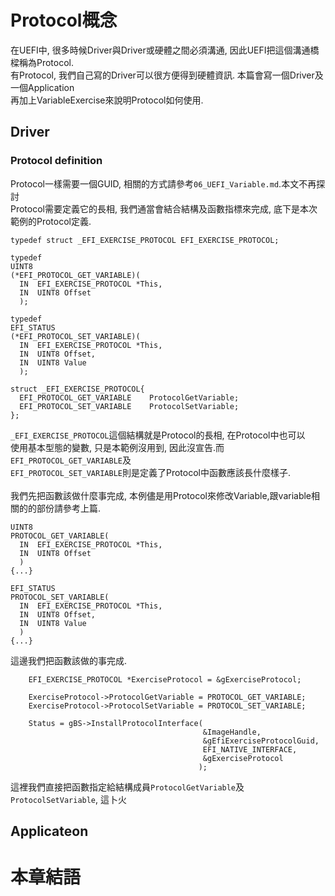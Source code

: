 # Protocol概念
在UEFI中, 很多時候Driver與Driver或硬體之間必須溝通, 因此UEFI把這個溝通橋樑稱為Protocol.<br>
有Protocol, 我們自己寫的Driver可以很方便得到硬體資訊. 本篇會寫一個Driver及一個Application<br>
再加上VariableExercise來說明Protocol如何使用.

## Driver
### Protocol definition
Protocol一樣需要一個GUID, 相關的方式請參考<code>06_UEFI_Variable.md</code>.本文不再探討<br>
Protocol需要定義它的長相, 我們通當會結合結構及函數指標來完成, 底下是本次範例的Protocol定義.<br>
```
typedef struct _EFI_EXERCISE_PROTOCOL EFI_EXERCISE_PROTOCOL;

typedef
UINT8
(*EFI_PROTOCOL_GET_VARIABLE)(
  IN  EFI_EXERCISE_PROTOCOL *This,
  IN  UINT8 Offset
  );

typedef
EFI_STATUS
(*EFI_PROTOCOL_SET_VARIABLE)(
  IN  EFI_EXERCISE_PROTOCOL *This,
  IN  UINT8 Offset,
  IN  UINT8 Value
  );

struct _EFI_EXERCISE_PROTOCOL{
  EFI_PROTOCOL_GET_VARIABLE    ProtocolGetVariable;
  EFI_PROTOCOL_SET_VARIABLE    ProtocolSetVariable;
};
```
<code>_EFI_EXERCISE_PROTOCOL</code>這個結構就是Protocol的長相, 在Protocol中也可以<br>
使用基本型態的變數, 只是本範例沒用到, 因此沒宣告.而<code>EFI_PROTOCOL_GET_VARIABLE</code>及<br>
<code>EFI_PROTOCOL_SET_VARIABLE</code>則是定義了Protocol中函數應該長什麼樣子.<br>
<br>
我們先把函數該做什麼事完成, 本例儘是用Protocol來修改Variable,跟variable相關的的部份請參考上篇.<br>
```
UINT8
PROTOCOL_GET_VARIABLE(
  IN  EFI_EXERCISE_PROTOCOL *This,
  IN  UINT8 Offset
  )
{...}

EFI_STATUS
PROTOCOL_SET_VARIABLE(
  IN  EFI_EXERCISE_PROTOCOL *This,
  IN  UINT8 Offset,
  IN  UINT8 Value
  )
{...}
```
這邊我們把函數該做的事完成.<br>
```
    EFI_EXERCISE_PROTOCOL *ExerciseProtocol = &gExerciseProtocol;

    ExerciseProtocol->ProtocolGetVariable = PROTOCOL_GET_VARIABLE;
    ExerciseProtocol->ProtocolSetVariable = PROTOCOL_SET_VARIABLE;

    Status = gBS->InstallProtocolInterface(
                                           &ImageHandle,
                                           &gEfiExerciseProtocolGuid,
                                           EFI_NATIVE_INTERFACE,
                                           &gExerciseProtocol
                                          );
```
這裡我們直接把函數指定給結構成員<code>ProtocolGetVariable</code>及<code>ProtocolSetVariable</code>, 這卜火

## Applicateon

# 本章結語
